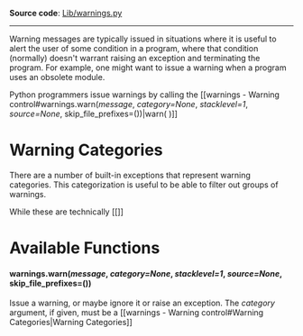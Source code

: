 **Source code**: [Lib/warnings.py](https://github.com/python/cpython/blob/3.13/Lib/warnings.py)
___
Warning messages are typically issued in situations where it is useful to alert the user of some condition in a program, where that condition (normally) doesn't warrant raising an exception and terminating the program. For example, one might want to issue a warning when a program uses an obsolete module.

Python programmers issue warnings by calling the [[warnings - Warning control#warnings.warn(*message*, *category=None*, *stacklevel=1*, *source=None*, skip_file_prefixes=())|warn( )]]
# Warning Categories
There are a number of built-in exceptions that represent warning categories. This categorization is useful to be able to filter out groups of warnings.

While these are technically [[]]
# Available Functions
#### warnings.warn(*message*, *category=None*, *stacklevel=1*, *source=None*, skip_file_prefixes=())
Issue a warning, or maybe ignore it or raise an exception. The *category* argument, if given, must be a [[warnings - Warning control#Warning Categories|Warning Categories]]
